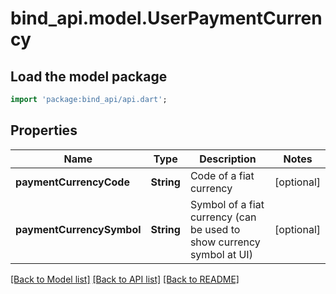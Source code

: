 # bind_api.model.UserPaymentCurrency

## Load the model package
```dart
import 'package:bind_api/api.dart';
```

## Properties
Name | Type | Description | Notes
------------ | ------------- | ------------- | -------------
**paymentCurrencyCode** | **String** | Code of a fiat currency | [optional] 
**paymentCurrencySymbol** | **String** | Symbol of a fiat currency (can be used to show currency symbol at UI) | [optional] 

[[Back to Model list]](../README.md#documentation-for-models) [[Back to API list]](../README.md#documentation-for-api-endpoints) [[Back to README]](../README.md)


